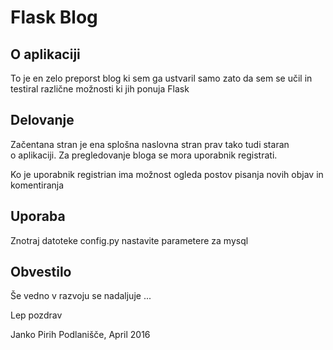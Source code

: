 # Flask Blog 

## O aplikaciji 

To je en zelo preporst blog ki sem ga ustvaril samo zato da sem se učil
in testiral različne možnosti ki jih ponuja Flask  

## Delovanje 
Začentana stran je ena splošna naslovna stran prav tako tudi staran  
o aplikaciji. Za pregledovanje bloga  se mora uporabnik registrati. 

Ko je uporabnik registrian ima možnost ogleda postov pisanja novih 
objav in komentiranja 

## Uporaba
Znotraj datoteke config.py nastavite parametere za mysql 
## Obvestilo
Še vedno v razvoju  se nadaljuje ... 

Lep pozdrav 

Janko Pirih 
Podlanišče, April 2016 